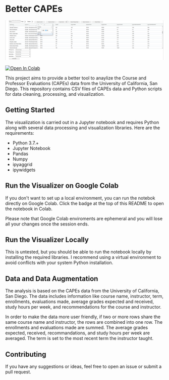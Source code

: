 # Better CAPEs

![Banner](https://raw.githubusercontent.com/TylerFlar/CAPEs-ranking/main/banner.png)

[![Open In Colab](https://colab.research.google.com/assets/colab-badge.svg)](https://colab.research.google.com/github/TylerFlar/CAPEs-ranking/blob/main/Better_CAPEs.ipynb)

This project aims to provide a better tool to anaylize the Course and Professor Evaluations (CAPEs) data from the University of California, San Diego. This repository contains CSV files of CAPEs data and Python scripts for data cleaning, processing, and visualization.

## Getting Started

The visualization is carried out in a Jupyter notebook and requires Python along with several data processing and visualization libraries. Here are the requirements:

* Python 3.7.+
* Jupyter Notebook
* Pandas
* Numpy
* ipyaggrid
* ipywidgets

## Run the Visualizer on Google Colab

If you don't want to set up a local environment, you can run the notebok directly on Google Colab. Click the badge at the top of this README to open the notebook in Colab.

Please note that Google Colab enviroments are ephemeral and you will lose all your changes once the session ends.

## Run the Visualizer Locally

This is untested, but you should be able to run the notebook locally by installing the required libraries. I recommend using a virtual environment to avoid conflicts with your system Python installation.

## Data and Data Augmentation

The analysis is based on the CAPEs data from the University of California, San Diego. The data includes information like course name, instructor, term, enrollments, evaluations made, average grades expected and received, study hours per week, and recommendations for the course and instructor.

In order to make the data more user friendly, if two or more rows share the same course name and instructor, the rows are combined into one row. The enrollments and evaluations made are summed. The average grades expected, received, recommandations, and study hours per week are averaged. The term is set to the most recent term the instructor taught.

## Contributing

If you have any suggestions or ideas, feel free to open an issue or submit a pull request.
